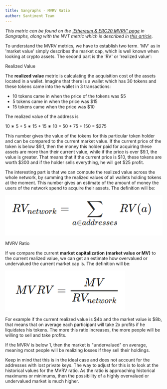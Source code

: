 ```yaml
---
title: Sangraphs - MVRV Ratio
author: Santiment Team
---
```


*This metric can be found on the* [*\'Ethereum & ERC20 MVRV\'
page*](https://data.santiment.net/d/4BpXRALik/05-ethereum-and-erc20-mvrv?orgId=1)
*in Sangraphs, along with the NVT metric which is described in* [*this
article*](/intercom-articles/metrics-explained/sangraphs/metric-nvt-ratio)*.*

To understand the MVRV metrics, we have to establish two term. \'MV\' as
in \'market value\' simply describes the market cap, which is well known
when looking at crypto assets. The second part is the \'RV\' or
\'realized value\':

Realized Value

The **realized value** metric is calculating the acquisition cost of the
assets located in a wallet. Imagine that there is a wallet which has 30
tokens and these tokens came into the wallet in 3 transactions:

-   10 tokens came in when the price of the tokens was \$5
-   5 tokens came in when the price was \$15
-   15 tokens came when the price was \$10

The realized value of the address is

10 ∗ 5 + 5 ∗ 15 + 15 ∗ 10 = 50 + 75 + 150 = \$275

This number gives the value of the tokens for this particular token
holder and can be compared to the current market value. If the current
price of the token is below \$9.1, then the money this holder paid for
acquiring these assets are more than their current value, while if the
price is over \$9.1, the value is greater. That means that if the
current price is \$10, these tokens are worth \$300 and if the holder
sells everything, he will get \$25 profit.

The interesting part is that we can compute the realized value across
the whole network, by summing the realized values of all wallets holding
tokens at the moment. This number gives an estimate of the amount of
money the users of the network spend to acquire their assets. The
definition will be:

![](27_rv_formel.png)

MVRV Ratio

If we compare the current **market capitalization (market value or MV)**
to the current realized value, we can get an estimate how overvalued or
undervalued the current market cap is. The definition will be:

![](28_mvrv_formel.png)

For example if the current realized value is \$4b and the market value
is \$8b, that means that on average each participant will take 2x
profits if he liquidates his tokens. The more this ratio increases, the
more people will be willing to sell and take profits.

If the MVRV is below 1, then the market is "undervalued" on average,
meaning most people will be realizing losses if they sell their
holdings.

Keep in mind that this is in the ideal case and does not account for the
addresses with lost private keys. The way to adjust for this is to look
at the historical values for the MVRV ratio. As the ratio is approaching
historical maximums or minimums, then the possibility of a highly
overvalued or undervalued market is much higher.
